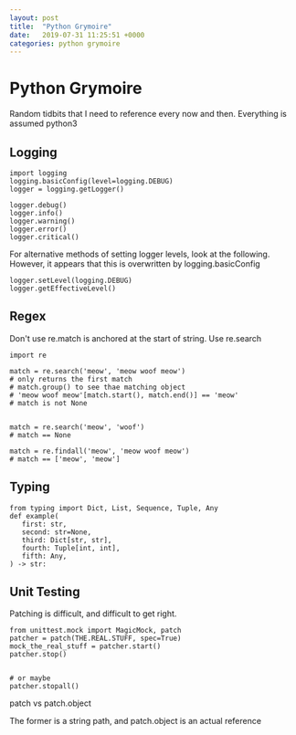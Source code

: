```yaml
---
layout: post
title:  "Python Grymoire"
date:   2019-07-31 11:25:51 +0000
categories: python grymoire
---
```


# Python Grymoire

Random tidbits that I need to reference every now and then. Everything is assumed python3

## Logging

```
import logging
logging.basicConfig(level=logging.DEBUG)
logger = logging.getLogger()

logger.debug()
logger.info()
logger.warning()
logger.error()
logger.critical()
```

For alternative methods of setting logger levels, look at the following. However, it appears that this is overwritten by logging.basicConfig

```
logger.setLevel(logging.DEBUG)
logger.getEffectiveLevel()
```

## Regex

Don't use re.match is anchored at the start of string. Use re.search

```
import re

match = re.search('meow', 'meow woof meow')
# only returns the first match
# match.group() to see thae matching object
# 'meow woof meow'[match.start(), match.end()] == 'meow'
# match is not None


match = re.search('meow', 'woof')
# match == None

match = re.findall('meow', 'meow woof meow')
# match == ['meow', 'meow']
```

## Typing

```
from typing import Dict, List, Sequence, Tuple, Any
def example(
   first: str,
   second: str=None,
   third: Dict[str, str],
   fourth: Tuple[int, int],
   fifth: Any,
) -> str:
```


## Unit Testing

Patching is difficult, and difficult to get right.
```
from unittest.mock import MagicMock, patch
patcher = patch(THE.REAL.STUFF, spec=True)
mock_the_real_stuff = patcher.start()
patcher.stop()


# or maybe
patcher.stopall()
```

patch vs patch.object

The former is a string path, and patch.object is an actual reference

